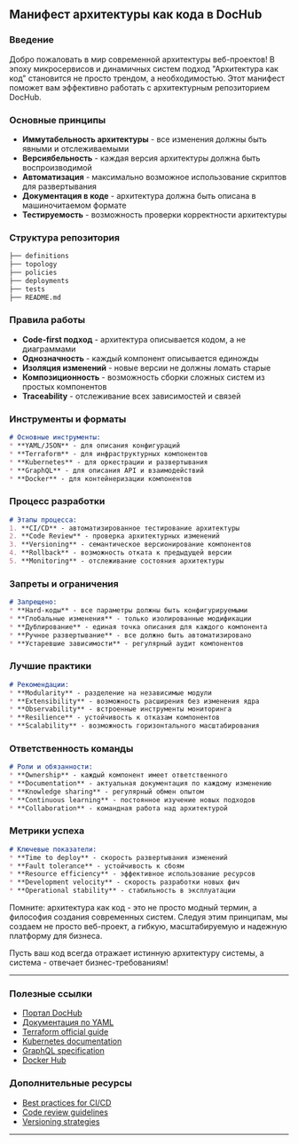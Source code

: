 ## Манифест архитектуры как кода в DocHub

### Введение

Добро пожаловать в мир современной архитектуры веб-проектов! В эпоху микросервисов и динамичных систем подход "Архитектура как код" становится не просто трендом, а необходимостью. Этот манифест поможет вам эффективно работать с архитектурным репозиторием DocHub.

### Основные принципы

* **Иммутабельность архитектуры** - все изменения должны быть явными и отслеживаемыми
* **Версиябельность** - каждая версия архитектуры должна быть воспроизводимой
* **Автоматизация** - максимально возможное использование скриптов для развертывания
* **Документация в коде** - архитектура должна быть описана в машиночитаемом формате
* **Тестируемость** - возможность проверки корректности архитектуры

### Структура репозитория
```bash
├── definitions
├── topology
├── policies
├── deployments
├── tests
├── README.md
```
### Правила работы

* **Code-first подход** - архитектура описывается кодом, а не диаграммами
* **Однозначность** - каждый компонент описывается единожды
* **Изоляция изменений** - новые версии не должны ломать старые
* **Композиционность** - возможность сборки сложных систем из простых компонентов
* **Traceability** - отслеживание всех зависимостей и связей

### Инструменты и форматы

```markdown
# Основные инструменты:
* **YAML/JSON** - для описания конфигураций
* **Terraform** - для инфраструктурных компонентов
* **Kubernetes** - для оркестрации и развертывания
* **GraphQL** - для описания API и взаимодействий
* **Docker** - для контейнеризации компонентов
```

### Процесс разработки

```markdown
# Этапы процесса:
1. **CI/CD** - автоматизированное тестирование архитектуры
2. **Code Review** - проверка архитектурных изменений
3. **Versioning** - семантическое версионирование компонентов
4. **Rollback** - возможность отката к предыдущей версии
5. **Monitoring** - отслеживание состояния архитектуры
```

### Запреты и ограничения

```markdown
# Запрещено:
* **Hard-коды** - все параметры должны быть конфигурируемыми
* **Глобальные изменения** - только изолированные модификации
* **Дублирование** - единая точка описания для каждого компонента
* **Ручное развертывание** - все должно быть автоматизировано
* **Устаревшие зависимости** - регулярный аудит компонентов
```

### Лучшие практики

```markdown
# Рекомендации:
* **Modularity** - разделение на независимые модули
* **Extensibility** - возможность расширения без изменения ядра
* **Observability** - встроенные инструменты мониторинга
* **Resilience** - устойчивость к отказам компонентов
* **Scalability** - возможность горизонтального масштабирования
```

### Ответственность команды

```markdown
# Роли и обязанности:
* **Ownership** - каждый компонент имеет ответственного
* **Documentation** - актуальная документация по каждому изменению
* **Knowledge sharing** - регулярный обмен опытом
* **Continuous learning** - постоянное изучение новых подходов
* **Collaboration** - командная работа над архитектурой
```

### Метрики успеха

```markdown
# Ключевые показатели:
* **Time to deploy** - скорость развертывания изменений
* **Fault tolerance** - устойчивость к сбоям
* **Resource efficiency** - эффективное использование ресурсов
* **Development velocity** - скорость разработки новых фич
* **Operational stability** - стабильность в эксплуатации
```

Помните: архитектура как код - это не просто модный термин, а философия создания современных систем. Следуя этим принципам, мы создаем не просто веб-проект, а гибкую, масштабируемую и надежную платформу для бизнеса.

Пусть ваш код всегда отражает истинную архитектуру системы, а система - отвечает бизнес-требованиям!

---

### Полезные ссылки

* [Портал DocHub](https://alpha.dochub.info/)
* [Документация по YAML](https://yaml.org/)
* [Terraform official guide](https://www.terraform.io/)
* [Kubernetes documentation](https://kubernetes.io/)
* [GraphQL specification](https://graphql.org/)
* [Docker Hub](https://hub.docker.com/)

### Дополнительные ресурсы

* [Best practices for CI/CD](https://www.example.com)
* [Code review guidelines](https://www.example.com)
* [Versioning strategies](https://www.example.com)

---



